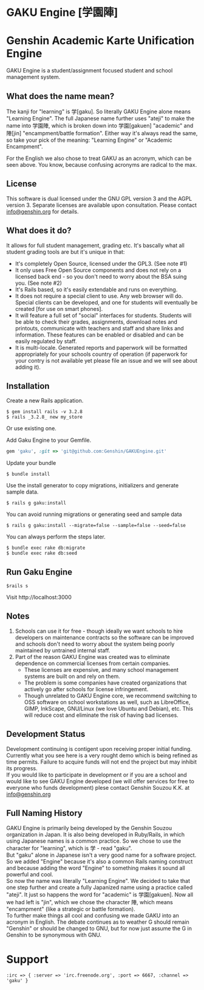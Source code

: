 GAKU Engine [学園陣]
====================
Genshin Academic Karte Unification Engine
=========================================

GAKU Engine is a student/assignment focused student and school management system.

What does the name mean?
------------------------
The kanji for "learning" is 学[gaku]. So literally GAKU Engine alone means "Learning Engine". The full Japanese name further uses "ateji" to make the name into 学園陣, which is broken down into 学園[gakuen] "academic" and 陣[jin] "encampment/battle formation". Either way it's always read the same, so take your pick of the meaning: "Learning Engine" or "Academic Encampment".  

For the English we also chose to treat GAKU as an acronym, which can be seen above. You know, because confusing acronyms are radical to the max.

License
-------
This software is dual licensed under the GNU GPL version 3 and the AGPL version 3. Separate licenses are available upon consultation. Please contact info@genshin.org for details.

What does it do?
----------------
It allows for full student management, grading etc. It's bascally what all student grading tools are but it's unique in that:

* It's completely Open Source, licensed under the GPL3. (See note #1)
* It only uses Free Open Source components and does not rely on a licensed back end - so you don't need to worry about the BSA suing you. (See note #2)
* It's Rails based, so it's easily extendable and runs on everything.
* It does not require a special client to use. Any web browser will do. Special clients can be developed, and one for students will eventually be created [for use on smart phones].
* It will feature a full set of "social" interfaces for students. Students will be able to check their grades, assignments, download notes and printouts, communicate with teachers and staff and share links and information. These features can be enabled or disabled and can be easily regulated by staff.
* It is multi-locale. Generated reports and paperwork will be formatted appropriately for your schools country of operation (if paperwork for your contry is not available yet please file an issue and we will see about adding it).

Installation
------------
Create a new Rails application.

    $ gem install rails -v 3.2.8
    $ rails _3.2.8_ new my_store

Or use existing one.

Add Gaku Engine to your Gemfile.

```ruby
gem 'gaku', :git => 'git@github.com:Genshin/GAKUEngine.git'
```

Update your bundle

    $ bundle install

Use the install generator to copy migrations, initializers and generate
sample data.

    $ rails g gaku:install

You can avoid running migrations or generating seed and sample data

    $ rails g gaku:install --migrate=false --sample=false --seed=false

You can always perform the steps later.

    $ bundle exec rake db:migrate
    $ bundle exec rake db:seed

Run Gaku Engine
---------------
		
    $rails s 


Visit http://localhost:3000


Notes
-----
1. Schools can use it for free - though ideally we want schools to hire developers on maintenance contracts so the software can be improved and schools don't need to worry about the system being poorly maintained by untrained internal staff.
2. Part of the reason GAKU Engine was created was to eliminate dependence on commercial licenses from certain companies.
	- These licenses are expensive, and many school management systems are built on and rely on them. 
	- The problem is some companies have created organizations that actively go after schools for license infringement.
	- Though unrelated to GAKU Engine core, we recommend switching to OSS software on school workstations as well, such as LibreOffice, GIMP, InkScape, GNU/Linux (we love Ubuntu and Debian), etc. This will reduce cost and eliminate the risk of having bad licenses.

Development Status
------------------
Development continuing is contigent upon receiving proper initial funding. Currently what you see here is a very rought demo which is being refined as time permits. Failure to acquire funds will not end the project but may inhibit its progress.  
If you would like to participate in development or if you are a school and would like to see GAKU Engine developed (we will offer services for free to everyone who funds development) plese contact Genshin Souzou K.K. at info@genshin.org

Full Naming History
-------------------
GAKU Engine is primarily being developed by the Genshin Souzou organization in Japan. It is also being developed in Ruby/Rails, in which using Japanese names is a common practice. So we chose to use the character for "learning", which is 学 - read "gaku".  
But "gaku" alone in Japanese isn't a very good name for a software project. So we added "Engine" because it's also a common Rails naming construct and because adding the word "Engine" to something makes it sound all powerful and cool.  
So now the name was literally "Learning Engine". We decided to take that one step further and create a fully Japanized name using a practice called "ateji". It just so happens the word for "academic" is 学園[gakuen]. Now all we had left is "jin", which we chose the character 陣, which means "encampment" (like a strategic or battle formation).  
To further make things all cool and confusing we made GAKU into an acronym in English. The debate continues as to weather G should remain "Genshin" or should be changed to GNU, but for now just assume the G in Genshin to be synonymous with GNU.  

Support
=======

    :irc => { :server => 'irc.freenode.org', :port => 6667, :channel => 'gaku' }

